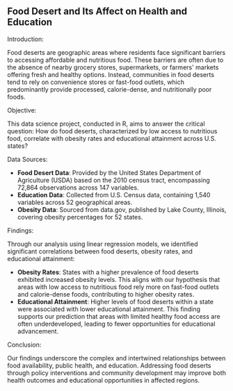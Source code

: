## Food Desert and Its Affect on Health and Education

Introduction:

Food deserts are geographic areas where residents face significant barriers to accessing affordable and nutritious food. These barriers are often due to the absence of nearby grocery stores, supermarkets, or farmers' markets offering fresh and healthy options. Instead, communities in food deserts tend to rely on convenience stores or fast-food outlets, which predominantly provide processed, calorie-dense, and nutritionally poor foods.

Objective:

This data science project, conducted in R, aims to answer the critical question:
How do food deserts, characterized by low access to nutritious food, correlate with obesity rates and educational attainment across U.S. states?

Data Sources:

- **Food Desert Data**: Provided by the United States Department of Agriculture (USDA) based on the 2010 census tract, encompassing 72,864 observations across 147 variables.
- **Education Data**: Collected from U.S. Census data, containing 1,540 variables across 52 geographical areas.
- **Obesity Data**: Sourced from data.gov, published by Lake County, Illinois, covering obesity percentages for 52 states.

Findings:

Through our analysis using linear regression models, we identified significant correlations between food deserts, obesity rates, and educational attainment:

- **Obesity Rates**: States with a higher prevalence of food deserts exhibited increased obesity levels. This aligns with our hypothesis that areas with low access to nutritious food rely more on fast-food outlets and calorie-dense foods, contributing to higher obesity rates.
- **Educational Attainment**: Higher levels of food deserts within a state were associated with lower educational attainment. This finding supports our prediction that areas with limited healthy food access are often underdeveloped, leading to fewer opportunities for educational advancement.

Conclusion:

Our findings underscore the complex and intertwined relationships between food availability, public health, and education. Addressing food deserts through policy interventions and community development may improve both health outcomes and educational opportunities in affected regions.
